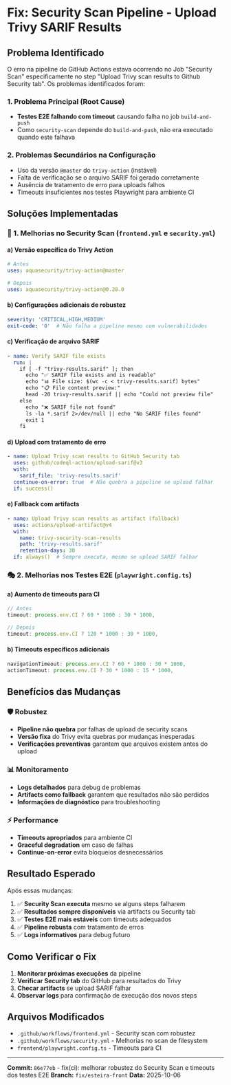 # Fix: Security Scan Pipeline - Upload Trivy SARIF Results

## Problema Identificado

O erro na pipeline do GitHub Actions estava ocorrendo no Job "Security Scan" especificamente no step "Upload Trivy scan results to Github Security tab". Os problemas identificados foram:

### 1. Problema Principal (Root Cause)
- **Testes E2E falhando com timeout** causando falha no job `build-and-push`
- Como `security-scan` depende do `build-and-push`, não era executado quando este falhava

### 2. Problemas Secundários na Configuração
- Uso da versão `@master` do `trivy-action` (instável)
- Falta de verificação se o arquivo SARIF foi gerado corretamente
- Ausência de tratamento de erro para uploads falhos
- Timeouts insuficientes nos testes Playwright para ambiente CI

## Soluções Implementadas

### 🔧 1. Melhorias no Security Scan (`frontend.yml` e `security.yml`)

#### a) Versão específica do Trivy Action
```yaml
# Antes
uses: aquasecurity/trivy-action@master

# Depois  
uses: aquasecurity/trivy-action@0.28.0
```

#### b) Configurações adicionais de robustez
```yaml
severity: 'CRITICAL,HIGH,MEDIUM'
exit-code: '0'  # Não falha a pipeline mesmo com vulnerabilidades
```

#### c) Verificação de arquivo SARIF
```yaml
- name: Verify SARIF file exists
  run: |
    if [ -f "trivy-results.sarif" ]; then
      echo "✅ SARIF file exists and is readable"
      echo "📊 File size: $(wc -c < trivy-results.sarif) bytes"
      echo "📋 File content preview:"
      head -20 trivy-results.sarif || echo "Could not preview file"
    else
      echo "❌ SARIF file not found"
      ls -la *.sarif 2>/dev/null || echo "No SARIF files found"
      exit 1
    fi
```

#### d) Upload com tratamento de erro
```yaml
- name: Upload Trivy scan results to GitHub Security tab
  uses: github/codeql-action/upload-sarif@v3
  with:
    sarif_file: 'trivy-results.sarif'
  continue-on-error: true  # Não quebra a pipeline se upload falhar
  if: success()
```

#### e) Fallback com artifacts
```yaml
- name: Upload Trivy scan results as artifact (fallback)
  uses: actions/upload-artifact@v4
  with:
    name: trivy-security-scan-results
    path: 'trivy-results.sarif'
    retention-days: 30
  if: always()  # Sempre executa, mesmo se upload SARIF falhar
```

### 🎭 2. Melhorias nos Testes E2E (`playwright.config.ts`)

#### a) Aumento de timeouts para CI
```typescript
// Antes
timeout: process.env.CI ? 60 * 1000 : 30 * 1000,

// Depois
timeout: process.env.CI ? 120 * 1000 : 30 * 1000,
```

#### b) Timeouts específicos adicionais
```typescript
navigationTimeout: process.env.CI ? 60 * 1000 : 30 * 1000,
actionTimeout: process.env.CI ? 30 * 1000 : 15 * 1000,
```

## Benefícios das Mudanças

### 🛡️ Robustez
- **Pipeline não quebra** por falhas de upload de security scans
- **Versão fixa** do Trivy evita quebras por mudanças inesperadas
- **Verificações preventivas** garantem que arquivos existem antes do upload

### 📊 Monitoramento
- **Logs detalhados** para debug de problemas
- **Artifacts como fallback** garantem que resultados não são perdidos
- **Informações de diagnóstico** para troubleshooting

### ⚡ Performance 
- **Timeouts apropriados** para ambiente CI
- **Graceful degradation** em caso de falhas
- **Continue-on-error** evita bloqueios desnecessários

## Resultado Esperado

Após essas mudanças:

1. ✅ **Security Scan executa** mesmo se alguns steps falharem
2. ✅ **Resultados sempre disponíveis** via artifacts ou Security tab
3. ✅ **Testes E2E mais estáveis** com timeouts adequados
4. ✅ **Pipeline robusta** com tratamento de erros
5. ✅ **Logs informativos** para debug futuro

## Como Verificar o Fix

1. **Monitorar próximas execuções** da pipeline
2. **Verificar Security tab** do GitHub para resultados do Trivy
3. **Checar artifacts** se upload SARIF falhar
4. **Observar logs** para confirmação de execução dos novos steps

## Arquivos Modificados

- `.github/workflows/frontend.yml` - Security scan com robustez
- `.github/workflows/security.yml` - Melhorias no scan de filesystem  
- `frontend/playwright.config.ts` - Timeouts para CI

---

**Commit:** `86e77eb` - fix(ci): melhorar robustez do Security Scan e timeouts dos testes E2E
**Branch:** `fix/esteira-front`
**Data:** 2025-10-06